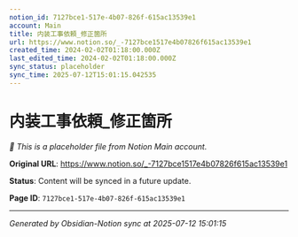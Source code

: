```yaml
---
notion_id: 7127bce1-517e-4b07-826f-615ac13539e1
account: Main
title: 内装工事依頼_修正箇所
url: https://www.notion.so/_-7127bce1517e4b07826f615ac13539e1
created_time: 2024-02-02T01:18:00.000Z
last_edited_time: 2024-02-02T01:18:00.000Z
sync_status: placeholder
sync_time: 2025-07-12T15:01:15.042535
---
```


# 内装工事依頼_修正箇所

*🔄 This is a placeholder file from Notion Main account.*

**Original URL**: https://www.notion.so/_-7127bce1517e4b07826f615ac13539e1

**Status**: Content will be synced in a future update.

**Page ID**: `7127bce1-517e-4b07-826f-615ac13539e1`

---

*Generated by Obsidian-Notion sync at 2025-07-12 15:01:15*
